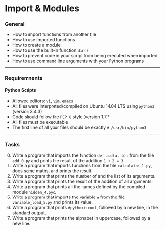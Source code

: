 # Import & Modules


### General

- How to import functions from another file
- How to use imported functions
- How to create a module
- How to use the built-in function `dir()`
- How to prevent code in your script from being executed when imported
- How to use command line arguments with your Python programs

*****************

### Requiremnents

#### Python Scripts
- Allowed editors: `vi`, `vim`, `emacs`
- All files were interpreted/compiled on Ubuntu 14.04 LTS using `python3` (version 3.4.3)
- Code should follow the `PEP 8` style (version 1.7.*)
- All files must be executable
- The first line of all your files should be exactly `#!/usr/bin/python3`

*****************

### Tasks
0. Write a program that imports the function `def add(a, b):` from the file `add_0.py` and prints the result of the addition `1 + 2 = 3`.
1. Write a program that imports functions from the file `calculator_1.py`, does some maths, and prints the result.
2. Write a program that prints the number of and the list of its arguments.
3. Write a program that prints the result of the addition of all arguments.
4. Write a program that prints all the names defined by the compiled module `hidden_4.pyc`.
5. Write a program that imports the variable `a` from the file `variable_load_5.py` and prints its value.
6. Write a program that prints `#pythoniscool`, followed by a new line, in the standard output.
7. Write a program that prints the alphabet in uppercase, followed by a new line.
